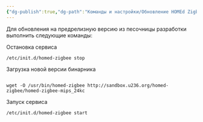 ```yaml
---
{"dg-publish":true,"dg-path":"Команды и настройки/Обновление HOMEd Zigbee из песочницы разработки.md","permalink":"/komandy-i-nastrojki/obnovlenie-hom-ed-zigbee-iz-pesochniczy-razrabotki/","updated":"2024-10-11T01:04:53+03:00"}
---
```


Для обновления на предрелизную версию из песочницы разработки выполнить следующие команды:

Остановка сервиса
```shell
/etc/init.d/homed-zigbee stop
```

Загрузка новой версии бинарника
```shell

wget -O /usr/bin/homed-zigbee http://sandbox.u236.org/homed-zigbee/homed-zigbee-mips_24kc
```

Запуск сервиса
```shell
/etc/init.d/homed-zigbee start
```